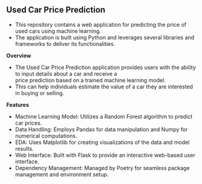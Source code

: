 ## Used Car Price Prediction

- This repository contains a web application for predicting the price of used cars using machine learning.
- The application is built using Python and leverages several libraries and frameworks to deliver its functionalities.

**Overview**
- The Used Car Price Prediction application provides users with the ability to input details about a car and receive a\
  price prediction based on a trained machine learning model.
- This can help individuals estimate the value of a car they are interested in buying or selling.

**Features**
- Machine Learning Model: Utilizes a Random Forest algorithm to predict car prices.
- Data Handling: Employs Pandas for data manipulation and Numpy for numerical computations.
- EDA: Uses Matplotlib for creating visualizations of the data and model results.
- Web Interface: Built with Flask to provide an interactive web-based user interface.
- Dependency Management: Managed by Poetry for seamless package management and environment setup.
